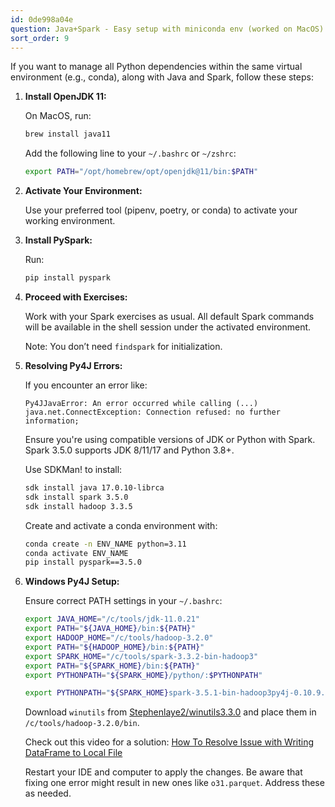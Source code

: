 ```yaml
---
id: 0de998a04e
question: Java+Spark - Easy setup with miniconda env (worked on MacOS)
sort_order: 9
---
```


If you want to manage all Python dependencies within the same virtual environment (e.g., conda), along with Java and Spark, follow these steps:

1. **Install OpenJDK 11:**
   
   On MacOS, run:
   
   ```bash
   brew install java11
   ```

   Add the following line to your `~/.bashrc` or `~/zshrc`:
   
   ```bash
   export PATH="/opt/homebrew/opt/openjdk@11/bin:$PATH"
   ```

2. **Activate Your Environment:**

   Use your preferred tool (pipenv, poetry, or conda) to activate your working environment.

3. **Install PySpark:**

   Run:
   
   ```bash
   pip install pyspark
   ```

4. **Proceed with Exercises:**

   Work with your Spark exercises as usual. All default Spark commands will be available in the shell session under the activated environment.

   Note: You don’t need `findspark` for initialization.

5. **Resolving Py4J Errors:**

   If you encounter an error like:
   
   ```plaintext
   Py4JJavaError: An error occurred while calling (...)  java.net.ConnectException: Connection refused: no further information;
   ```

   Ensure you're using compatible versions of JDK or Python with Spark. Spark 3.5.0 supports JDK 8/11/17 and Python 3.8+.

   Use SDKMan! to install:
   
   ```bash
   sdk install java 17.0.10-librca
   sdk install spark 3.5.0
   sdk install hadoop 3.3.5
   ```

   Create and activate a conda environment with:

   ```bash
   conda create -n ENV_NAME python=3.11
   conda activate ENV_NAME
   pip install pyspark==3.5.0
   ```

6. **Windows Py4J Setup:**

   Ensure correct PATH settings in your `~/.bashrc`:

   ```bash
   export JAVA_HOME="/c/tools/jdk-11.0.21"
   export PATH="${JAVA_HOME}/bin:${PATH}"
   export HADOOP_HOME="/c/tools/hadoop-3.2.0"
   export PATH="${HADOOP_HOME}/bin:${PATH}"
   export SPARK_HOME="/c/tools/spark-3.3.2-bin-hadoop3"
   export PATH="${SPARK_HOME}/bin:${PATH}"
   export PYTHONPATH="${SPARK_HOME}/python/:$PYTHONPATH"
   
   export PYTHONPATH="${SPARK_HOME}spark-3.5.1-bin-hadoop3py4j-0.10.9.5-src.zip:$PYTHONPATH"
   ```

   Download `winutils` from [Stephenlaye2/winutils3.3.0](https://github.com/Stephenlaye2/winutils3.3.0) and place them in `/c/tools/hadoop-3.2.0/bin`.

   Check out this video for a solution: [How To Resolve Issue with Writing DataFrame to Local File](https://www.youtube.com/watch?v=yFem0Pu0gC8)

   Restart your IDE and computer to apply the changes. Be aware that fixing one error might result in new ones like `o31.parquet`. Address these as needed.